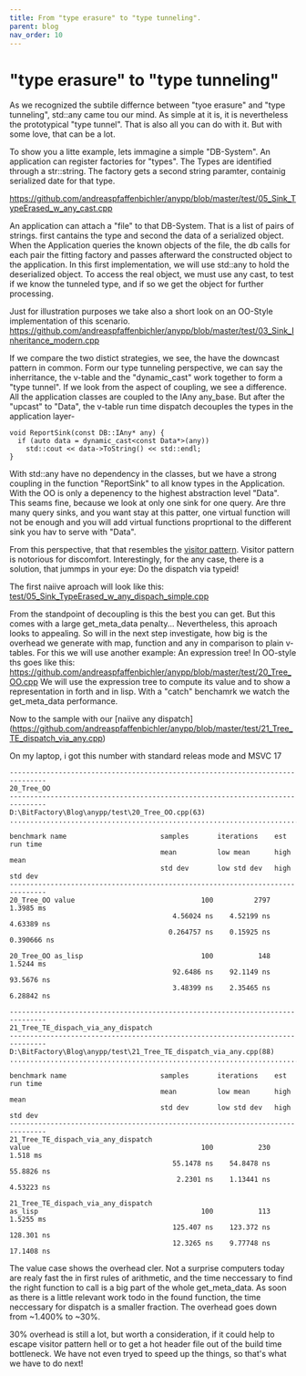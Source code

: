 ```yaml
---
title: From "type erasure" to "type tunneling".
parent: blog
nav_order: 10
---
```


# "type erasure" to "type tunneling"

As we recognized the subtile differnce between "tyoe erasure" and "type tunneling", std::any came tou our mind. As simple at it is, it is nevertheless the prototypical "type tunnel".
That is also all you can do with it. But with some love, that can be a lot.

To show you a litte example, lets immagine a simple "DB-System". An application can register factories for "types".
The Types are identified through a str::string. The factory gets a second string paramter, containig serialized date for that type.

https://github.com/andreaspfaffenbichler/anypp/blob/master/test/05_Sink_TypeErased_w_any_cast.cpp

An application can attach a "file" to that DB-System. That is a list of pairs of strings. first cantains the type and second the data of a serialized object.
When the Application queries the known objects of the file, the db calls for each pair the fitting factory and passes afterward the constructed object to the application.
In this first implementation, we will use std::any to hold the deserialized object.
To access the real object, we must use any cast, to test if we know the tunneled type, and if so we get the object for further processing.

Just for illustration purposes we take also a short look on an OO-Style implementation of this scenario.
https://github.com/andreaspfaffenbichler/anypp/blob/master/test/03_Sink_Inheritance_modern.cpp

If we compare the two distict strategies, we see, the have the downcast pattern in common. 
Form our type tunneling perspective, we can say the inherritance, the v-table and the "dynamic_cast" work together to form a "type tunnel".
If we look from the aspect of coupling, we see a difference. All the application classes are coupled to the IAny any_base. But after the "upcast" to "Data", the v-table run time dispatch decouples the types in the application layer-
````
void ReportSink(const DB::IAny* any) {
  if (auto data = dynamic_cast<const Data*>(any))
    std::cout << data->ToString() << std::endl;
}
````
With std::any have no dependency in the classes, but we have a strong coupling in the function "ReportSink" to all know types in the Application. With the OO is only a depenency to the highest abstraction level "Data".
This seams fine, because we look at only one sink for one query. Are thre many query sinks, and you want stay at this patter, one virtual function will not be enough and you will add virtual functions proprtional to the different sink you hav to serve with "Data". 

From this perspective, that that resembles the [visitor pattern](https://en.wikipedia.org/wiki/Visitor_pattern).
Visitor pattern is notorious for discomfort.
Interestingly, for the any case, there is a solution, that jummps in your eye:
Do the dispatch via typeid!

The first naiive aproach will look like this:
[test/05_Sink_TypeErased_w_any_dispach_simple.cpp](https://github.com/andreaspfaffenbichler/anypp/blob/master/test/05_Sink_TypeErased_w_any_dispach_simple.cpp)

From the standpoint of decoupling is this the best you can get. But this comes with a large get_meta_data penalty...
Nevertheless, this aproach looks to appealing.
So will in the next step investigate, how big is the overhead we generate with map, function and any in comparison to plain v-tables.
For this we will use another example: An expression tree!
In OO-style ths goes like this:
https://github.com/andreaspfaffenbichler/anypp/blob/master/test/20_Tree_OO.cpp
We will use the expression tree to compute its value and to show a representation in forth and in lisp.
With a "catch" benchamrk we watch the get_meta_data performance.

Now to the sample with our [naiive any dispatch] (https://github.com/andreaspfaffenbichler/anypp/blob/master/test/21_Tree_TE_dispatch_via_any.cpp)

On my laptop, i got this number with standard releas mode and MSVC 17
```
-------------------------------------------------------------------------------
20_Tree_OO
-------------------------------------------------------------------------------
D:\BitFactory\Blog\anypp/test\20_Tree_OO.cpp(63)
...............................................................................

benchmark name                       samples       iterations    est run time
                                     mean          low mean      high mean
                                     std dev       low std dev   high std dev
-------------------------------------------------------------------------------
20_Tree_OO value                               100          2797     1.3985 ms
                                        4.56024 ns    4.52199 ns    4.63389 ns
                                       0.264757 ns    0.15925 ns   0.390666 ns

20_Tree_OO as_lisp                             100           148     1.5244 ms
                                        92.6486 ns    92.1149 ns    93.5676 ns
                                        3.48399 ns    2.35465 ns    6.28842 ns

-------------------------------------------------------------------------------
21_Tree_TE_dispach_via_any_dispatch
-------------------------------------------------------------------------------
D:\BitFactory\Blog\anypp/test\21_Tree_TE_dispatch_via_any.cpp(88)
...............................................................................

benchmark name                       samples       iterations    est run time
                                     mean          low mean      high mean
                                     std dev       low std dev   high std dev
-------------------------------------------------------------------------------
21_Tree_TE_dispach_via_any_dispatch
value                                          100           230      1.518 ms
                                        55.1478 ns    54.8478 ns    55.8826 ns
                                         2.2301 ns    1.13441 ns    4.53223 ns

21_Tree_TE_dispach_via_any_dispatch
as_lisp                                        100           113     1.5255 ms
                                        125.407 ns    123.372 ns    128.301 ns
                                        12.3265 ns    9.77748 ns    17.1408 ns
```

The value case shows the overhead cler. Not a surprise computers today are realy fast the in first rules of arithmetic, and the time neccessary to find the right function to call is a big part of the whole get_meta_data.
As soon as there is a little relevant work todo in the found function, the time neccessary for dispatch is a smaller fraction. 
The overhead goes down from ~1.400% to ~30%.

30% overhead is still a lot, but worth a consideration, if it could help to escape visitor pattern hell or to get a hot header file out of the build time bottleneck.
We have not even tryed to speed up the things, so that's what we have to do next!






  
